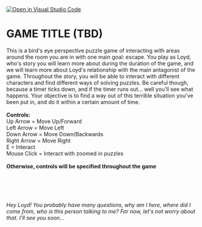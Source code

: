 [![Open in Visual Studio Code](https://classroom.github.com/assets/open-in-vscode-f059dc9a6f8d3a56e377f745f24479a46679e63a5d9fe6f495e02850cd0d8118.svg)](https://classroom.github.com/online_ide?assignment_repo_id=6695259&assignment_repo_type=AssignmentRepo)
# GAME TITLE (TBD)


This is a bird's eye perspective puzzle game of interacting with areas around the room you are in with one main goal: escape. You play as Loyd,
who's story you will learn more about during the duration of the game, and we will learn more about Loyd's relationship with the main
antagonist of the game. Throughout the story, you will be able to interact with different characters and find different ways of solving puzzles. Be careful though, because a timer ticks down, and if the timer runs out... well you'll see what happens. Your objective is to find a way out of this terrible situation you've been put in, and do it within a certain amount of time. 
<br />
<br /> **Controls:**<br />
Up Arrow = Move Up/Forward <br />
Left Arrow = Move Left <br />
Down Arrow = Move Down/Backwards<br />
Right Arrow = Move Right<br />
E = Interact<br />
Mouse Click = Interact with zoomed in puzzles<br />
<br />
**Otherwise, controls will be specified throughout the game**<br />
<br />
<br />
<br />
<br />
<br />
*Hey Loyd! You probably have many questions, why am I here, where did I come from, who is this person talking to me?
For now, let's not worry about that. I'll see you soon...*